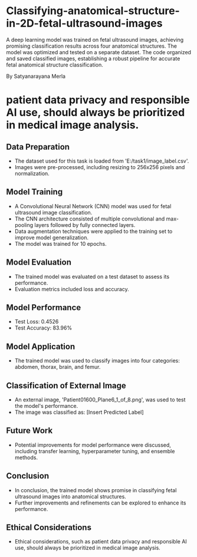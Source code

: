# Classifying-anatomical-structure-in-2D-fetal-ultrasound-images
A deep learning model was trained on fetal ultrasound images, achieving promising classification results across four anatomical structures. The model was optimized and tested on a separate dataset. The code organized and saved classified images, establishing a robust pipeline for accurate fetal anatomical structure classification.

By Satyanarayana Merla
#  patient data privacy and responsible AI use, should always be prioritized in medical image analysis.
## Data Preparation
- The dataset used for this task is loaded from 'E:/task1/image_label.csv'.
- Images were pre-processed, including resizing to 256x256 pixels and normalization.
## Model Training
- A Convolutional Neural Network (CNN) model was used for fetal ultrasound image classification.
- The CNN architecture consisted of multiple convolutional and max-pooling layers followed by fully connected layers.
- Data augmentation techniques were applied to the training set to improve model generalization.
- The model was trained for 10 epochs.
## Model Evaluation
- The trained model was evaluated on a test dataset to assess its performance.
- Evaluation metrics included loss and accuracy.
## Model Performance
- Test Loss: 0.4526
- Test Accuracy: 83.96%
## Model Application
- The trained model was used to classify images into four categories: abdomen, thorax, brain, and femur.
## Classification of External Image
- An external image, 'Patient01600_Plane6_1_of_8.png', was used to test the model's performance.
- The image was classified as: [Insert Predicted Label]
## Future Work
- Potential improvements for model performance were discussed, including transfer learning, hyperparameter tuning, and ensemble methods.
## Conclusion
- In conclusion, the trained model shows promise in classifying fetal ultrasound images into anatomical structures.
- Further improvements and refinements can be explored to enhance its performance.
## Ethical Considerations
- Ethical considerations, such as patient data privacy and responsible AI use, should always be prioritized in medical image analysis.
